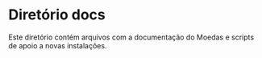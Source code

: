 Diretório docs
==============

Este diretório contém arquivos com a documentação do Moedas e scripts de apoio a novas instalações.
